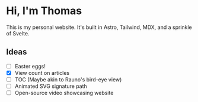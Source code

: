 # Hi, I'm Thomas

This is my personal website. It's built in Astro, Tailwind, MDX, and a sprinkle of Svelte.

## Ideas

- [ ] Easter eggs!
- [X] View count on articles
- [ ] TOC (Maybe akin to Rauno's bird-eye view)
- [ ] Animated SVG signature path
- [ ] Open-source video showcasing website
